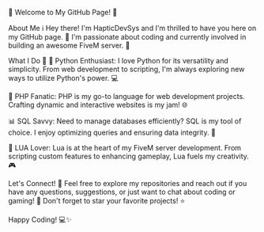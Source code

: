 👋 Welcome to My GitHub Page! 👋

About Me ℹ️
Hey there! I'm HapticDevSys and I'm thrilled to have you here on my GitHub page. 🎉 I'm passionate about coding and currently involved in building an awesome FiveM server. 🚀

What I Do 💼
🐍 Python Enthusiast: I love Python for its versatility and simplicity. From web development to scripting, I'm always exploring new ways to utilize Python's power. 💻

🔧 PHP Fanatic: PHP is my go-to language for web development projects. Crafting dynamic and interactive websites is my jam! 🌐

📊 SQL Savvy: Need to manage databases efficiently? SQL is my tool of choice. I enjoy optimizing queries and ensuring data integrity. 💾

🌟 LUA Lover: Lua is at the heart of my FiveM server development. From scripting custom features to enhancing gameplay, Lua fuels my creativity. 🎮

Let's Connect! 🤝
Feel free to explore my repositories and reach out if you have any questions, suggestions, or just want to chat about coding or gaming! 📲 Don't forget to star your favorite projects! ⭐️

Happy Coding! 💻✨
